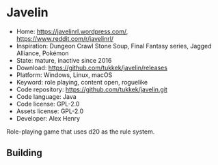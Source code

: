 # Javelin

- Home: https://javelinrl.wordpress.com/, https://www.reddit.com/r/javelinrl/
- Inspiration: Dungeon Crawl Stone Soup, Final Fantasy series, Jagged Alliance, Pokémon
- State: mature, inactive since 2016
- Download: https://github.com/tukkek/javelin/releases
- Platform: Windows, Linux, macOS
- Keyword: role playing, content open, roguelike
- Code repository: https://github.com/tukkek/javelin.git
- Code language: Java
- Code license: GPL-2.0
- Assets license: GPL-2.0
- Developer: Alex Henry

Role-playing game that uses d20 as the rule system.

## Building
